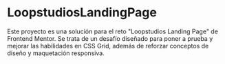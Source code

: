 # LoopstudiosLandingPage
Este proyecto es una solución para el reto "Loopstudios Landing Page" de Frontend Mentor. Se trata de un desafío diseñado para poner a prueba y mejorar las habilidades en CSS Grid, además de reforzar conceptos de diseño y maquetación responsiva.
